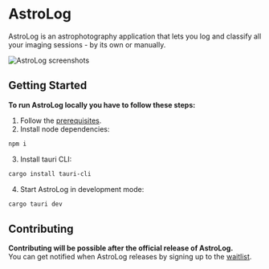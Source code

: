 # AstroLog

AstroLog is an astrophotography application that lets you log and classify all your imaging sessions - by its own or
manually.

<picture>
    <source media="(prefers-color-scheme: dark)" srcset="https://raw.githubusercontent.com/astrolog-app/astrolog/main/.github/screenshots_dark.png">
    <source media="(prefers-color-scheme: light)" srcset="https://raw.githubusercontent.com/astrolog-app/astrolog/main/.github/screenshots_light.png">
    <img alt="AstroLog screenshots">
</picture>

## Getting Started

[//]: # (> [!WARNING]  )

[//]: # (> You can't activate your AstroLog license in development mode, only in)

[//]: # (> the [compiled version]&#40;https://astro-log.app/download/&#41;.)

**To run AstroLog locally you have to follow these steps:**

1. Follow the [prerequisites](https://v2.tauri.app/start/prerequisites/).
2. Install node dependencies:

```sh
npm i
```

3. Install tauri CLI:

```sh
cargo install tauri-cli
```

4. Start AstroLog in development mode:

```sh
cargo tauri dev
```

## Contributing

**Contributing will be possible after the official release of AstroLog.**
<br />
You can get notified when AstroLog releases by signing up to the [waitlist](https://signup.astro-log.app).
